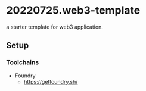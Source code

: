 # 20220725.web3-template

a starter template for web3 application.

## Setup

### Toolchains

- Foundry
    - https://getfoundry.sh/
